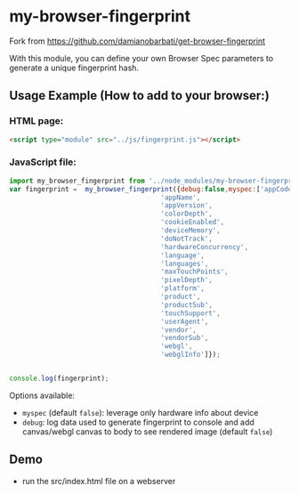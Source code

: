 # my-browser-fingerprint

Fork from https://github.com/damianobarbati/get-browser-fingerprint

With this module, you can define your own Browser Spec parameters to generate a unique fingerprint hash.


## Usage Example (How to add to your browser:)

### HTML page:
```html
<script type="module" src="../js/fingerprint.js"></script>
```
### JavaScript file:
```js
import my_browser_fingerprint from '../node_modules/my-browser-fingerprint/src/index.js';
var fingerprint =  my_browser_fingerprint({debug:false,myspec:['appCodeName',
                                      'appName',
                                      'appVersion',
                                      'colorDepth',
                                      'cookieEnabled',
                                      'deviceMemory',
                                      'doNotTrack',
                                      'hardwareConcurrency',
                                      'language',
                                      'languages',
                                      'maxTouchPoints',
                                      'pixelDepth',
                                      'platform',
                                      'product',
                                      'productSub',
                                      'touchSupport',
                                      'userAgent',
                                      'vendor',
                                      'vendorSub',
                                      'webgl',
                                      'webglInfo']});


console.log(fingerprint);
```

Options available:
- `myspec` (default `false`): leverage only hardware info about device 
- `debug`: log data used to generate fingerprint to console and add canvas/webgl canvas to body to see rendered image (default `false`)



## Demo
- run the src/index.html file on a webserver 
